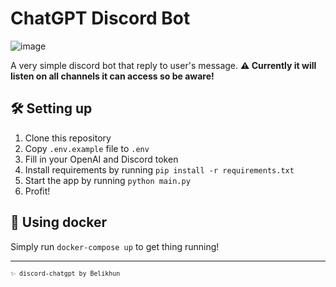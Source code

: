 # ChatGPT Discord Bot

![image](https://user-images.githubusercontent.com/19252372/227715466-64eea3b1-c86d-481d-b906-901429bbbdb7.png)

A very simple discord bot that reply to user's message. **⚠ Currently it will listen on all channels it can access so be aware!**

## 🛠 Setting up

1. Clone this repository
2. Copy `.env.example` file to `.env`
3. Fill in your OpenAI and Discord token
4. Install requirements by running `pip install -r requirements.txt`
5. Start the app by running `python main.py`
6. Profit!

## 🚢 Using docker

Simply run `docker-compose up` to get thing running!

---

<sup><code>✨ discord-chatgpt by Belikhun</code></sup>